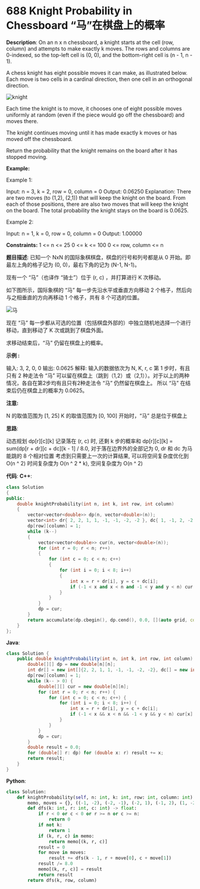 # 688 Knight Probability in Chessboard “马”在棋盘上的概率

__Description__:
On an n x n chessboard, a knight starts at the cell (row, column) and attempts to make exactly k moves. The rows and columns are 0-indexed, so the top-left cell is (0, 0), and the bottom-right cell is (n - 1, n - 1).

A chess knight has eight possible moves it can make, as illustrated below. Each move is two cells in a cardinal direction, then one cell in an orthogonal direction.

![knight](https://assets.leetcode-cn.com/aliyun-lc-upload/uploads/2018/10/12/knight.png)

Each time the knight is to move, it chooses one of eight possible moves uniformly at random (even if the piece would go off the chessboard) and moves there.

The knight continues moving until it has made exactly k moves or has moved off the chessboard.

Return the probability that the knight remains on the board after it has stopped moving.

__Example:__

Example 1:

Input: n = 3, k = 2, row = 0, column = 0
Output: 0.06250
Explanation: There are two moves (to (1,2), (2,1)) that will keep the knight on the board.
From each of those positions, there are also two moves that will keep the knight on the board.
The total probability the knight stays on the board is 0.0625.

Example 2:

Input: n = 1, k = 0, row = 0, column = 0
Output: 1.00000

__Constraints:__
1 <= n <= 25
0 <= k <= 100
0 <= row, column <= n

__题目描述__:
已知一个 NxN 的国际象棋棋盘，棋盘的行号和列号都是从 0 开始。即最左上角的格子记为 (0, 0)，最右下角的记为 (N-1, N-1)。

现有一个 “马”（也译作 “骑士”）位于 (r, c) ，并打算进行 K 次移动。

如下图所示，国际象棋的 “马” 每一步先沿水平或垂直方向移动 2 个格子，然后向与之相垂直的方向再移动 1 个格子，共有 8 个可选的位置。

![马](https://assets.leetcode-cn.com/aliyun-lc-upload/uploads/2018/10/12/knight.png)

现在 “马” 每一步都从可选的位置（包括棋盘外部的）中独立随机地选择一个进行移动，直到移动了 K 次或跳到了棋盘外面。

求移动结束后，“马” 仍留在棋盘上的概率。

__示例 :__

输入: 3, 2, 0, 0
输出: 0.0625
解释:
输入的数据依次为 N, K, r, c
第 1 步时，有且只有 2 种走法令 “马” 可以留在棋盘上（跳到（1,2）或（2,1））。对于以上的两种情况，各自在第2步均有且只有2种走法令 “马” 仍然留在棋盘上。
所以 “马” 在结束后仍在棋盘上的概率为 0.0625。

__注意:__

N 的取值范围为 [1, 25]
K 的取值范围为 [0, 100]
开始时，“马” 总是位于棋盘上

__思路__:

动态规划
dp[r][c][k] 记录落在 (r, c) 时, 还剩 k 步的概率和
dp[r][c][k] = sum(dp[r + dr][c + dc][k - 1] / 8.0, 对于落在边界外的全部记为 0, dr 和 dc 为马能跳的 8 个相对位置
考虑到只需要上一次的计算结果, 可以将空间复杂度优化到 O(n ^ 2)
时间复杂度为 O(n ^ 2 * k), 空间复杂度为 O(n ^ 2)

__代码__:
__C++__:

```C++
class Solution 
{
public:
    double knightProbability(int n, int k, int row, int column) 
    {
        vector<vector<double>> dp(n, vector<double>(n));
        vector<int> dr{ 2, 2, 1, 1, -1, -1, -2, -2 }, dc{ 1, -1, 2, -2, 2, -2, 1, -1 };
        dp[row][column] = 1;
        while (k--)
        {
            vector<vector<double>> cur(n, vector<double>(n));
            for (int r = 0; r < n; r++)
            {
                for (int c = 0; c < n; c++)
                {
                    for (int i = 0; i < 8; i++)
                    {
                        int x = r + dr[i], y = c + dc[i];
                        if (-1 < x and x < n and -1 < y and y < n) cur[x][y] += dp[r][c] / 8.0;
                    }
                }
            }
            dp = cur;
        }
        return accumulate(dp.cbegin(), dp.cend(), 0.0, [](auto grid, const auto& row) { return accumulate(row.cbegin(), row.cend(), grid); });
    }
};
```

__Java__:

```Java
class Solution {
    public double knightProbability(int n, int k, int row, int column) {
        double[][] dp = new double[n][n];
        int dr[] = new int[]{2, 2, 1, 1, -1, -1, -2, -2}, dc[] = new int[]{1, -1, 2, -2, 2, -2, 1, -1};
        dp[row][column] = 1;
        while (k-- > 0) {
            double[][] cur = new double[n][n];
            for (int r = 0; r < n; r++) {
                for (int c = 0; c < n; c++) {
                    for (int i = 0; i < 8; i++) {
                        int x = r + dr[i], y = c + dc[i];
                        if (-1 < x && x < n && -1 < y && y < n) cur[x][y] += dp[r][c] / 8.0;
                    }
                }
            }
            dp = cur;
        }
        double result = 0.0;
        for (double[] r: dp) for (double x: r) result += x;
        return result;
    }
}
```

__Python__:

```Python
class Solution:
    def knightProbability(self, n: int, k: int, row: int, column: int) -> float:
        memo, moves = {}, ((-1, -2), (-2, -1), (-2, 1), (-1, 2), (1, -2), (2, -1), (2, 1), (1, 2))
        def dfs(k: int, r: int, c: int) -> float:
            if r < 0 or c < 0 or r >= n or c >= n:
                return 0
            if not k:
                return 1
            if (k, r, c) in memo:
                return memo[(k, r, c)]
            result = 0
            for move in moves:
                result += dfs(k - 1, r + move[0], c + move[1])
            result /= 8.0
            memo[(k, r, c)] = result
            return result
        return dfs(k, row, column)
```
